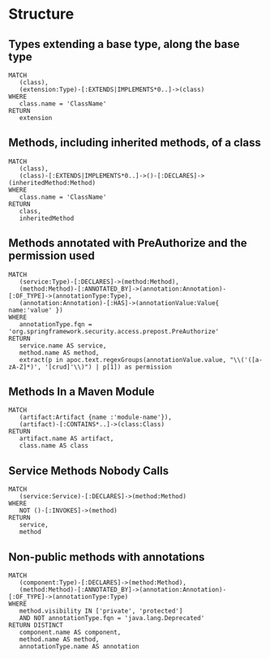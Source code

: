 # Structure

## Types extending a base type, along the base type

```text
MATCH
   (class),
   (extension:Type)-[:EXTENDS|IMPLEMENTS*0..]->(class)
WHERE
   class.name = 'ClassName'
RETURN
   extension
```

## Methods, including inherited methods, of a class

```text
MATCH
   (class),
   (class)-[:EXTENDS|IMPLEMENTS*0..]->()-[:DECLARES]->(inheritedMethod:Method)
WHERE
   class.name = 'ClassName'
RETURN
   class,
   inheritedMethod
```

## Methods annotated with PreAuthorize and the permission used

```text
MATCH
   (service:Type)-[:DECLARES]->(method:Method),
   (method:Method)-[:ANNOTATED_BY]->(annotation:Annotation)-[:OF_TYPE]->(annotationType:Type),
   (annotation:Annotation)-[:HAS]->(annotationValue:Value{ name:'value' })
WHERE
   annotationType.fqn = 'org.springframework.security.access.prepost.PreAuthorize'
RETURN
   service.name AS service,
   method.name AS method,
   extract(p in apoc.text.regexGroups(annotationValue.value, "\\('([a-zA-Z]*)', '[crud]'\\)") | p[1]) as permission
```

## Methods In a Maven Module

```text
MATCH
   (artifact:Artifact {name :'module-name'}),
   (artifact)-[:CONTAINS*..]->(class:Class)
RETURN
   artifact.name AS artifact,
   class.name AS class
```

## Service Methods Nobody Calls

```text
MATCH
   (service:Service)-[:DECLARES]->(method:Method)
WHERE
   NOT ()-[:INVOKES]->(method)
RETURN
   service,
   method
```

## Non-public methods with annotations

```text
MATCH
   (component:Type)-[:DECLARES]->(method:Method),
   (method:Method)-[:ANNOTATED_BY]->(annotation:Annotation)-[:OF_TYPE]->(annotationType:Type)
WHERE
   method.visibility IN ['private', 'protected']
   AND NOT annotationType.fqn = 'java.lang.Deprecated'
RETURN DISTINCT
   component.name AS component,
   method.name AS method,
   annotationType.name AS annotation
```

